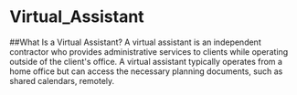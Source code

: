 # Virtual_Assistant
##What Is a Virtual Assistant?
A virtual assistant is an independent contractor who provides administrative services to clients while operating outside of the client's office. A virtual assistant typically operates from a home office but can access the necessary planning documents, such as shared calendars, remotely.
